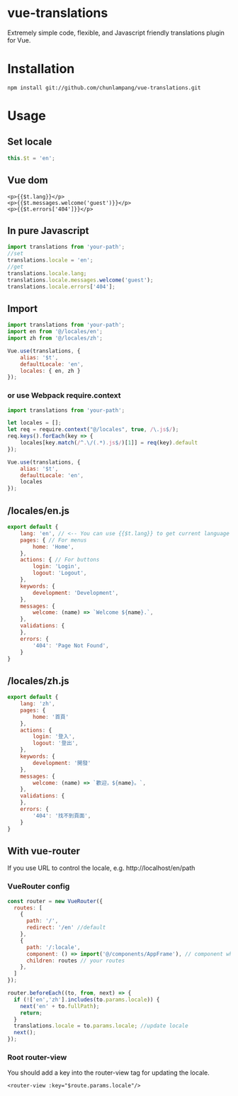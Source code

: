 # vue-translations
Extremely simple code, flexible, and Javascript friendly translations plugin for Vue.
# Installation
```
npm install git://github.com/chunlampang/vue-translations.git
```
# Usage
## Set locale
```javascript
this.$t = 'en';
```
## Vue dom
```vue
<p>{{$t.lang}}</p>
<p>{{$t.messages.welcome('guest')}}</p>
<p>{{$t.errors['404']}}</p>
```
## In pure Javascript
```javascript
import translations from 'your-path';
//set
translations.locale = 'en';
//get
translations.locale.lang;
translations.locale.messages.welcome('guest');
translations.locale.errors['404'];
```
## Import
```javascript
import translations from 'your-path';
import en from '@/locales/en';
import zh from '@/locales/zh';

Vue.use(translations, {
    alias: '$t',
    defaultLocale: 'en',
    locales: { en, zh }
});
```
### or use Webpack require.context
```javascript
import translations from 'your-path';

let locales = [];
let req = require.context("@/locales", true, /\.js$/);
req.keys().forEach(key => {
    locales[key.match(/^.\/(.*).js$/)[1]] = req(key).default
});

Vue.use(translations, {
    alias: '$t',
    defaultLocale: 'en',
    locales
});
```
## /locales/en.js
```javascript
export default {
    lang: 'en', // <-- You can use {{$t.lang}} to get current language code now
    pages: { // For menus
        home: 'Home',
    },
    actions: { // For buttons
        login: 'Login',
        logout: 'Logout',
    },
    keywords: {
        development: 'Development',
    },
    messages: {
        welcome: (name) => `Welcome ${name}.`,
    },
    validations: {
    },
    errors: {
        '404': 'Page Not Found',
    }
}
```
## /locales/zh.js
```javascript
export default {
    lang: 'zh',
    pages: {
        home: '首頁'
    },
    actions: {
        login: '登入',
        logout: '登出',
    },
    keywords: {
        development: '開發'
    },
    messages: {
        welcome: (name) => `歡迎，${name}。`,
    },
    validations: {
    },
    errors: {
        '404': '找不到頁面',
    }
}
```
## With vue-router
If you use URL to control the locale, e.g. http://localhost/en/path
### VueRouter config
```javascript
const router = new VueRouter({
  routes: [
    {
      path: '/',
      redirect: '/en' //default
    },
    {
      path: '/:locale',
      component: () => import('@/components/AppFrame'), // component which contains child router-view
      children: routes // your routes
    },
  ]
});

router.beforeEach((to, from, next) => {
  if (!['en','zh'].includes(to.params.locale)) {
    next('en' + to.fullPath);
    return;
  }
  translations.locale = to.params.locale; //update locale
  next();
});
```
### Root router-view
You should add a key into the router-view tag for updating the locale.
```vue
<router-view :key="$route.params.locale"/>
```
